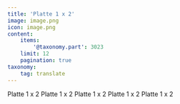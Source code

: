 ```yaml
---
title: 'Platte 1 x 2'
image: image.png
icon: image.png
content:
    items:
        '@taxonomy.part': 3023
    limit: 12
    pagination: true
taxonomy:
    tag: translate
---
```


Platte 1 x 2
Platte 1 x 2
Platte 1 x 2
Platte 1 x 2
Platte 1 x 2
